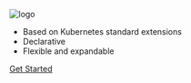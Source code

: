 <!-- _coverpage.md -->

![logo](/_media/logo5.png)

<!--# JWT Authorizator <small>0.11.312</small>

> Secure your web apps declaratively.
-->

- Based on Kubernetes standard extensions
- Declarative
- Flexible and expandable

[Get Started](/README.md)

